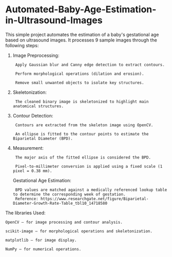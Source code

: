 # Automated-Baby-Age-Estimation-in-Ultrasound-Images

This simple project automates the estimation of a baby's gestational age based on ultrasound images. It processes 9 sample images through the following steps: 
1. Image Preprocessing:

        Apply Gaussian blur and Canny edge detection to extract contours.

        Perform morphological operations (dilation and erosion).

        Remove small unwanted objects to isolate key structures.

2. Skeletonization:

        The cleaned binary image is skeletonized to highlight main anatomical structures.

3. Contour Detection:

        Contours are extracted from the skeleton image using OpenCV.

        An ellipse is fitted to the contour points to estimate the Biparietal Diameter (BPD).

4. Measurement:

        The major axis of the fitted ellipse is considered the BPD.

        Pixel-to-millimeter conversion is applied using a fixed scale (1 pixel = 0.38 mm).

    Gestational Age Estimation:

        BPD values are matched against a medically referenced lookup table to determine the corresponding week of gestation.
        Reference: https://www.researchgate.net/figure/Biparietal-Diameter-Growth-Rate-Table_tbl10_14718580 
   
The libraries Used:

    OpenCV – for image processing and contour analysis.

    scikit-image – for morphological operations and skeletonization.

    matplotlib – for image display.

    NumPy – for numerical operations.
